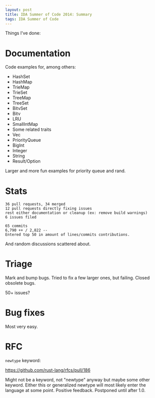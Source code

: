 ```yaml
---
layout: post
title: IDA Summer of Code 2014: Summary
tags: IDA Summer of Code
---
```


Things I've done:

# Documentation

Code examples for, among others:

* HashSet
* HashMap
* TrieMap
* TrieSet
* TreeMap
* TreeSet
* BitvSet
* Bitv
* LRU
* SmallIntMap
* Some related traits
* Vec
* PriorityQueue
* BigInt
* Integer
* String
* Result/Option

Larger and more fun examples for priority queue and rand.

# Stats

```
36 pull requests, 34 merged
12 pull requests directly fixing issues
rest either documentation or cleanup (ex: remove build warnings)
6 issues filed

65 commits
6,790 ++ / 2,822 --
Entered top 50 in amount of lines/commits contributions.
```

And random discussions scattered about.

# Triage

Mark and bump bugs. Tried to fix a few larger ones, but failing.
Closed obsolete bugs.

50+ issues?

# Bug fixes

Most very easy.

# RFC

`newtype` keyword:

<https://github.com/rust-lang/rfcs/pull/186>

Might not be a keyword, not "newtype" anyway but maybe some other keyword. Either this or generalized newtype will most likely enter the language at some point. Positive feedback. Postponed until after 1.0.

